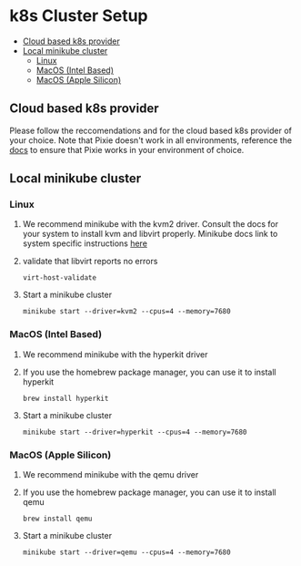 # k8s Cluster Setup

- [Cloud based k8s provider](#cloud-based-k8s-provider)
- [Local minikube cluster](#local-minikube-cluster)
  - [Linux](#linux)
  - [MacOS (Intel Based)](#macos--intel-based-)
  - [MacOS (Apple Silicon)](#macos--apple-silicon-)

## Cloud based k8s provider

Please follow the reccomendations and for the cloud based k8s provider of your choice. Note that Pixie doesn't work in all environments, reference the [docs](https://docs.px.dev/installing-pixie/requirements/#kubernetes-production-environments) to ensure that Pixie works
in your environment of choice.

## Local minikube cluster

### Linux

1. We recommend minikube with the kvm2 driver. Consult the docs for your system to install kvm and libvirt properly. Minikube docs link to system specific instructions [here](https://minikube.sigs.k8s.io/docs/drivers/kvm2/#installing-prerequisites)

1. validate that libvirt reports no errors

    ```console
    virt-host-validate
    ```

1. Start a minikube cluster

    ```console
    minikube start --driver=kvm2 --cpus=4 --memory=7680
    ```

### MacOS (Intel Based)

1. We recommend minikube with the hyperkit driver

1. If you use the homebrew package manager, you can use it to install hyperkit

    ```console
    brew install hyperkit
    ```

1. Start a minikube cluster

    ```console
    minikube start --driver=hyperkit --cpus=4 --memory=7680
    ```

### MacOS (Apple Silicon)

1. We recommend minikube with the qemu driver

1. If you use the homebrew package manager, you can use it to install qemu

    ```console
    brew install qemu
    ```

1. Start a minikube cluster

    ```console
    minikube start --driver=qemu --cpus=4 --memory=7680
    ```
